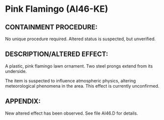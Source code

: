 # Pink Flamingo (Al46-KE)

## CONTAINMENT PROCEDURE:

No unique procedure required. Altered status is suspected, but unverified.

## DESCRIPTION/ALTERED EFFECT:

A plastic, pink flamingo lawn ornament. Two steel prongs extend from its underside.

The item is suspected to influence atmospheric physics, altering meteorological phenomena in the area. This effect is currently unconfirmed.

## APPENDIX:

New altered effect has been observed. See file AI46.D for details.
